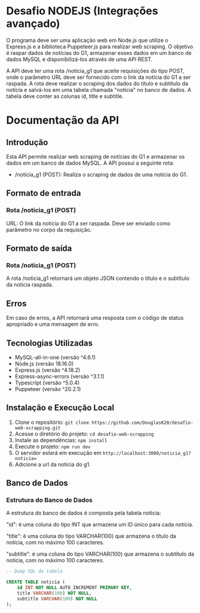 # Desafio NODEJS (Integrações avançado)

O programa deve ser uma aplicação web em Node.js que utilize o Express.js e a biblioteca Puppeteer.js para realizar web scraping. O objetivo é raspar dados de notícias do G1, armazenar esses dados em um banco de dados MySQL e disponibilizá-los através de uma API REST.

A API deve ter uma rota /noticia_g1 que aceite requisições do tipo POST, onde o parâmetro URL deve ser fornecido com o link da notícia do G1 a ser raspada. A rota deve realizar o scraping dos dados do título e subtítulo da notícia e salvá-los em uma tabela chamada "noticia" no banco de dados. A tabela deve conter as colunas id, title e subtitle.

# Documentação da API

## Introdução

Esta API permite realizar web scraping de notícias do G1 e armazenar os dados em um banco de dados MySQL. A API possui a seguinte rota:

- /noticia_g1 (POST): Realiza o scraping de dados de uma notícia do G1.

## Formato de entrada

### Rota /noticia_g1 (POST)
URL: O link da notícia do G1 a ser raspada. Deve ser enviado como parâmetro no corpo da requisição.

## Formato de saída

### Rota /noticia_g1 (POST)
A rota /noticia_g1 retornará um objeto JSON contendo o título e o subtítulo da notícia raspada.

## Erros
Em caso de erros, a API retornará uma resposta com o código de status apropriado e uma mensagem de erro.

## Tecnologias Utilizadas

- MySQL-all-in-one (versão ^4.6.1)
- Node.js (versão 18.16.0)
- Express.js (versão ^4.18.2)
- Express-async-errors (versão ^3.1.1)
- Typescript (versão ^5.0.4)
- Puppeteer (versão ^20.2.1)

## Instalação e Execução Local

1. Clone o repositório: `git clone https://github.com/DouglasK20/desafio-web-scrapping.git`
2. Acesse o diretório do projeto: `cd desafio-web-scrapping`
3. Instale as dependências: `npm install`
4. Execute o projeto: `npm run dev`
5. O servidor estará em execução em `http://localhost:3000/noticia_g1?noticia=`
6. Adicione a url da noticia do g1.

## Banco de Dados

### Estrutura do Banco de Dados

A estrutura do banco de dados é composta pela tabela noticia:

"id": é uma coluna do tipo INT que armazena um ID único para cada notícia.

"title": é uma coluna do tipo VARCHAR(100) que armazena o título da notícia, com no máximo 100 caracteres.

"subtitle": é uma coluna do tipo VARCHAR(100) que armazena o subtítulo da notícia, com no máximo 100 caracteres.

```sql
-- Dump SQL da tabela

CREATE TABLE noticia ( 
    id INT NOT NULL AUTO_INCREMENT PRIMARY KEY,
    title VARCHAR(100) NOT NULL, 
    subtitle VARCHAR(100) NOT NULL
);